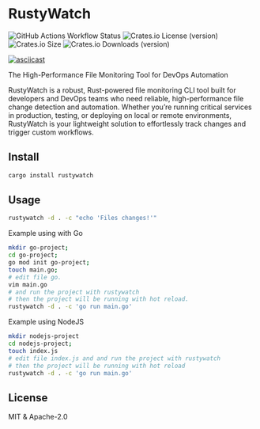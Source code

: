 # RustyWatch

![GitHub Actions Workflow Status](https://img.shields.io/github/actions/workflow/status/ak9024/rustywatch/ci.yml) ![Crates.io License (version)](https://img.shields.io/crates/l/rustywatch/0.1.0) ![Crates.io Size](https://img.shields.io/crates/size/rustywatch) ![Crates.io Downloads (version)](https://img.shields.io/crates/dv/rustywatch/0.1.0)

[![asciicast](https://asciinema.org/a/PAKBZOON6TZgbgS41dU73Niq5.svg)](https://asciinema.org/a/PAKBZOON6TZgbgS41dU73Niq5)

The High-Performance File Monitoring Tool for DevOps Automation

RustyWatch is a robust, Rust-powered file monitoring CLI tool built for developers and DevOps teams who need reliable, high-performance file change detection and automation. Whether you’re running critical services in production, testing, or deploying on local or remote environments, RustyWatch is your lightweight solution to effortlessly track changes and trigger custom workflows.

## Install

```bash
cargo install rustywatch
```

## Usage

```bash
rustywatch -d . -c "echo 'Files changes!'"
```

Example using with Go
```bash
mkdir go-project;
cd go-project;
go mod init go-project;
touch main.go;
# edit file go.
vim main.go
# and run the project with rustywatch
# then the project will be running with hot reload.
rustywatch -d . -c 'go run main.go'
```

Example using NodeJS

```bash
mkdir nodejs-project
cd nodejs-project;
touch index.js
# edit file index.js and and run the project with rustywatch 
# then the project will be running with hot reload
rustywatch -d . -c 'go run main.go'
```

## License

MIT & Apache-2.0
